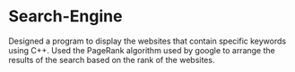 # Search-Engine
Designed a program to display the websites that contain specific keywords using C++. Used the PageRank algorithm used by google to arrange the results of the search based on the rank of the websites.
